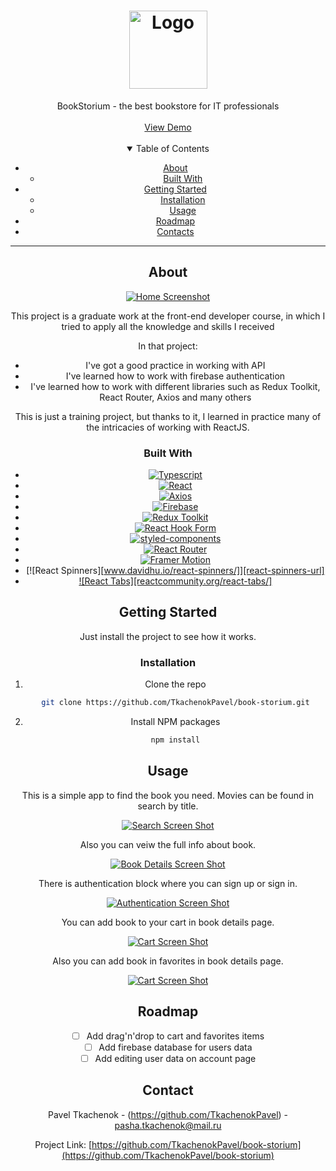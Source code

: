 <h1 align="center">
  <a href="https://github.com/TkachenokPavel/book-storium">
    <img src="readme/logo.svg" alt="Logo" width="125" height="125">
  </a>
</h1>

<div align="center">
  BookStorium - the best bookstore for IT professionals
  <br />
  <br />
  <a href="https://github.com/dec0dOS/amazing-github-template/issues/new?assignees=&labels=bug&template=01_BUG_REPORT.md&title=bug%3A+">View Demo</a>
</div>

<div align="center">
<br />

<details open="open">
<summary>Table of Contents</summary>

- [About](#about)
  - [Built With](#built-with)
- [Getting Started](#getting-started)
  - [Installation](#installation)
  - [Usage](#usage)
- [Roadmap](#roadmap)
- [Contacts](#contacts)
</details>

---

## About

[![Home Screenshot][home-screenshot]](https://github.com/OlgaUsovich/kinogoogle/)

This project is a graduate work at the front-end developer course, in which I tried to apply all the knowledge and skills I received

In that project:

- I've got a good practice in working with API
- I've learned how to work with firebase authentication
- I've learned how to work with different libraries such as Redux Toolkit, React Router, Axios and many others

This is just a training project, but thanks to it, I learned in practice many of the intricacies of working with ReactJS.

### Built With

- [![Typescript][typescriptlang.org]][typescript-url]
- [![React][react.js]][react-url]
- [![Axios][axios-http.com]][axios-url]
- [![Firebase][firebase.google.com]][firebase-url]
- [![Redux Toolkit][redux-toolkit.js.org]][redux-url]
- [![React Hook Form][react-hook-form.com]][react-hook-form-url]
- [![styled-components][styled-components]][styled-components-url]
- [![React Router][reactrouter.com]][react-router-url]
- [![Framer Motion][framer.com]][framer-url]
- [![React Spinners][www.davidhu.io/react-spinners/]][react-spinners-url]
- [![React Tabs][reactcommunity.org/react-tabs/]][react-tabs-url]

## Getting Started

Just install the project to see how it works.

### Installation

1. Clone the repo
   ```sh
   git clone https://github.com/TkachenokPavel/book-storium.git
   ```
2. Install NPM packages

   ```sh
   npm install
   ```

## Usage

This is a simple app to find the book you need. Movies can be found in search by title.

[![Search Screen Shot][search-screenshot]](https://github.com/TkachenokPavel/book-storium/)

Also you can veiw the full info about book.

[![Book Details Screen Shot][book-details-screenshot]](https://github.com/TkachenokPavel/book-storium/)

There is authentication block where you can sign up or sign in.

[![Authentication Screen Shot][authentication-screenshot]](https://github.com/TkachenokPavel/book-storium/)

You can add book to your cart in book details page.

[![Cart Screen Shot][cart-screenshot]](https://github.com/TkachenokPavel/book-storium/)

Also you can add book in favorites in book details page.

[![Cart Screen Shot][favorites-screenshot]](https://github.com/TkachenokPavel/book-storium/)

## Roadmap

- [ ] Add drag'n'drop to cart and favorites items
- [ ] Add firebase database for users data
- [ ] Add editing user data on account page

## Contact

Pavel Tkachenok - (https://github.com/TkachenokPavel) - pasha.tkachenok@mail.ru

Project Link: [https://github.com/TkachenokPavel/book-storium](https://github.com/TkachenokPavel/book-storium)

<!--Links-->

[home-screenshot]: readme/home.png
[favorites-screenshot]: readme/favorites.png
[cart-screenshot]: readme/cart.png
[book-details-screenshot]: readme/book-details.png
[authentication-screenshot]: readme/authentication.png
[search-screenshot]: readme/search.png
[typescriptlang.org]: https://img.shields.io/badge/-Typescript-blue?style=for-the-badge&logo=typescript&logoColor=white
[typescript-url]: https://www.typescriptlang.org/
[react.js]: https://img.shields.io/badge/React-20232A?style=for-the-badge&logo=react&logoColor=61DAFB
[react-url]: https://reactjs.org/
[axios-http.com]: https://img.shields.io/badge/-axios-671ddf?style=for-the-badge&logo=axios&logoColor=white
[axios-url]: https://axios-http.com/ru/docs/intro
[firebase.google.com]: https://img.shields.io/badge/-firebase-5f6368?style=for-the-badge&logo=firebase&logoColor=orange
[firebase-url]: https://firebase.google.com/docs/
[redux-toolkit.js.org]: https://img.shields.io/badge/-redux--toolkit-764abc?style=for-the-badge&logo=redux&logoColor=white
[redux-url]: https://redux-toolkit.js.org/
[react-hook-form.com]: https://img.shields.io/badge/-react--hook--form-1e2a4a?style=for-the-badge&logo=react-hook-form&logoColor=ec5990
[react-hook-form-url]: https://react-hook-form.com/
[github.com/rt2zz/redux-persist]: https://img.shields.io/badge/-redux--persist-persist?style=for-the-badge
[persist-url]: https://github.com/rt2zz/redux-persist#readme
[styled-components]: https://img.shields.io/badge/-styled--components-35495E?style=for-the-badge&logo=styled-components&logoColor=pink
[styled-components-url]: https://styled-components.com/
[framer.com]: https://img.shields.io/badge/-framer--motion-DD0031?style=for-the-badge&logo=framer&logoColor=black
[framer-url]: https://www.framer.com/
[react-select.com]: https://img.shields.io/badge/-react--select-FF3E00?style=for-the-badge
[react-select-url]: https://react-select.com/home
[reactrouter.com]: https://img.shields.io/badge/-react--router-563D7C?style=for-the-badge&logo=react-router&logoColor=white
[react-router-url]: https://reactrouter.com/
[react-spinners]: https://img.shields.io/badge/react--spinners-yellow?style=for-the-badge
[react-spinners-url]: https://www.davidhu.io/react-spinners/
[react-tabs]: https://img.shields.io/badge/react--tabs-black?style=for-the-badge
[react-tabs-url]: https://reactcommunity.org/react-tabs/
